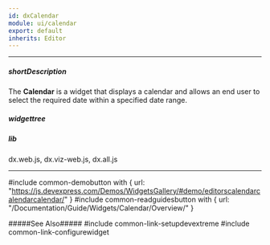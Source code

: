 ```yaml
---
id: dxCalendar
module: ui/calendar
export: default
inherits: Editor
---
```

---
##### shortDescription
The **Calendar** is a widget that displays a calendar and allows an end user to select the required date within a specified date range.

##### widgettree

##### lib
dx.web.js, dx.viz-web.js, dx.all.js

---
#include common-demobutton with {
    url: "https://js.devexpress.com/Demos/WidgetsGallery/#demo/editorscalendarcalendarcalendar/"
}
#include common-readguidesbutton with {
    url: "/Documentation/Guide/Widgets/Calendar/Overview/"
}

#####See Also#####
#include common-link-setupdevextreme
#include common-link-configurewidget